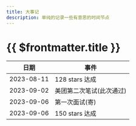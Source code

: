 ```yaml
---
title: 大事记
description: 单纯的记录一些有意思的时间节点
---
```


# {{ $frontmatter.title }}

| 日期       | 事件                     |
| ---------- | ------------------------ |
| 2023-08-11 | 128 stars 达成           |
| 2023-09-02 | 美团第二次笔试(此次通过) |
| 2023-09-06 | 第一次面试(寄)           |
| 2023-09-06 | 150 stars 达成           |
